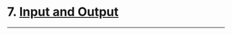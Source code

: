# 7. [Input and Output]

---

[Input and Output]:https://docs.python.org/3/tutorial/inputoutput.html
